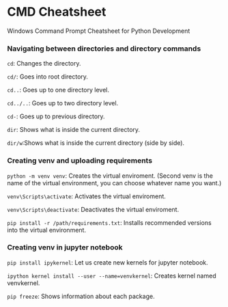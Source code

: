 
# CMD Cheatsheet
Windows Command Prompt Cheatsheet for Python Development

### Navigating between directories and directory commands

`cd`: Changes the directory.

`cd/`: Goes into root directory.

`cd..`: Goes up to one directory level.

`cd../..`: Goes up to two directory level.

`cd-`: Goes up to previous directory.

`dir`: Shows what is inside the current directory.

`dir/w`:Shows what is inside the current directory (side by side).

### Creating venv and uploading requirements

`python -m venv venv`: Creates the virtual enviroment. (Second venv is the name of the virtual environment, you can choose whatever name you want.)

`venv\Scripts\activate`: Activates the virtual enviroment.

`venv\Scripts\deactivate`: Deactivates the virtual enviroment.

`pip install -r /path/requirements.txt`: Installs recommended versions into the virtual environment.

### Creating venv in jupyter notebook

`pip install ipykernel`: Let us create new kernels for jupyter notebook.

`ipython kernel install --user --name=venvkernel`: Creates kernel named venvkernel.

`pip freeze`: Shows information about each package.
